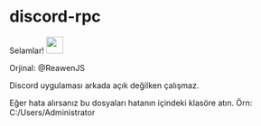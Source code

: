 # discord-rpc
Selamlar! <img src="https://raw.githubusercontent.com/MartinHeinz/MartinHeinz/master/wave.gif" width="30px">

Orjinal: @ReawenJS

Discord uygulaması arkada açık değilken çalışmaz.

Eğer hata alırsanız bu dosyaları hatanın içindeki klasöre atın. Örn: C:/Users/Administrator
